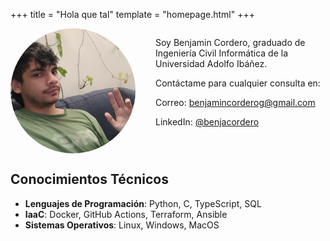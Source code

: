 +++
title = "Hola que tal"
template = "homepage.html"
+++
<style>
.container {
display: flex;
align-items: flex-start;
gap: 2rem;
flex-direction: row-reverse;
}
.profile-img {
width: 200px;
height: 200px;
border-radius: 50%;
object-fit: cover;
}
@media (max-width: 768px) {
.container {
flex-direction: column;
align-items: center;
text-align: center;
** }**
.profile-img {
margin-bottom: 1rem;
** }**
}
</style>
<div class="container">
<div>
<p>Soy Benjamin Cordero, graduado de Ingeniería Civil Informática de la Universidad Adolfo Ibáñez.</p>
<!-- <p>¡Mira algunos de mis proyectos!</p> -->
<p>Contáctame para cualquier consulta en: </p>
<p><i class="fas fa-envelope"> </i> Correo: <a href="mailto:benjamincorderog@gmail.com">benjamincorderog@gmail.com</a>
<p><i class="fab fa-linkedin"></i> LinkedIn: <a href="https://www.linkedin.com/in/benjacordero/">@benjacordero</a></p>
</div>
<img src="hello.jpg" alt="Foto de perfil" class="profile-img">
</div>

## Conocimientos Técnicos

- **Lenguajes de Programación**: Python, C, TypeScript, SQL
- **IaaC**: Docker, GitHub Actions, Terraform, Ansible
- **Sistemas Operativos**: Linux, Windows, MacOS
